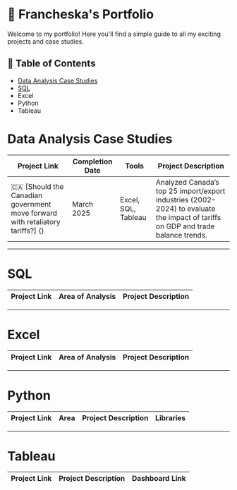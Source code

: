 # 📓 Francheska's Portfolio
Welcome to my portfolio! Here you'll find a simple guide to all my exciting projects and case studies.

## 🔗 Table of Contents
- [Data Analysis Case Studies](#data-analysis-case-studies)
- [SQL](#sql)
- Excel
- Python
- Tableau

# Data Analysis Case Studies

| Project Link | Completion Date | Tools | Project Description | 
|---|---|---|---|
| 🇨🇦 [Should the Canadian government move forward with retaliatory tariffs?] () | March 2025 | Excel, SQL, Tableau | Analyzed Canada’s top 25 import/export industries (2002–2024) to evaluate the impact of tariffs on GDP and trade balance trends. |

***

# SQL 

| Project Link | Area of Analysis | Project Description | 
|---|---|---|

***

# Excel

| Project Link | Area of Analysis | Project Description | 
|---|---|---|

***

# Python


| Project Link | Area | Project Description | Libraries |
|---|---|---|---|

***

# Tableau

| Project Link | Project Description | Dashboard Link |
|---|---|---|
